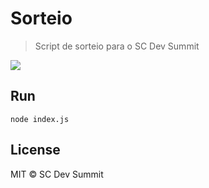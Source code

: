 # Sorteio

> Script de sorteio para o SC Dev Summit

![](https://img.shields.io/badge/js-node-green.svg?style=flat-square)

## Run

```
node index.js
```

## License

MIT &copy; SC Dev Summit
